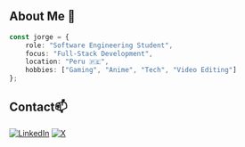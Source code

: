 ## About Me 🚀

```typescript
const jorge = {
    role: "Software Engineering Student",
    focus: "Full-Stack Development",
    location: "Peru 🇵🇪",
    hobbies: ["Gaming", "Anime", "Tech", "Video Editing"]
};
```

## Contact📫
[![LinkedIn](https://custom-icon-badges.demolab.com/badge/LinkedIn-0A66C2?logo=linkedin-white&logoColor=fff)](https://www.linkedin.com/in/jorge-antezana)
[![X](https://img.shields.io/badge/X-%23000000.svg?logo=X&logoColor=white)](https://x.com/j0rgedev)
